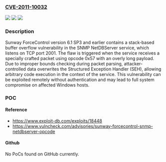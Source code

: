 ### [CVE-2011-10032](https://cve.mitre.org/cgi-bin/cvename.cgi?name=CVE-2011-10032)
![](https://img.shields.io/static/v1?label=Product&message=ForceControl&color=blue)
![](https://img.shields.io/static/v1?label=Version&message=*%20&color=brightgreen)
![](https://img.shields.io/static/v1?label=Vulnerability&message=CWE-121%20Stack-based%20Buffer%20Overflow&color=brightgreen)

### Description

Sunway ForceControl version 6.1 SP3 and earlier contains a stack-based buffer overflow vulnerability in the SNMP NetDBServer service, which listens on TCP port 2001. The flaw is triggered when the service receives a specially crafted packet using opcode 0x57 with an overly long payload. Due to improper bounds checking during packet parsing, attacker-controlled data overwrites the Structured Exception Handler (SEH), allowing arbitrary code execution in the context of the service. This vulnerability can be exploited remotely without authentication and may lead to full system compromise on affected Windows hosts.

### POC

#### Reference
- https://www.exploit-db.com/exploits/18448
- https://www.vulncheck.com/advisories/sunway-forcecontrol-snmp-netdbserver-opcode

#### Github
No PoCs found on GitHub currently.

